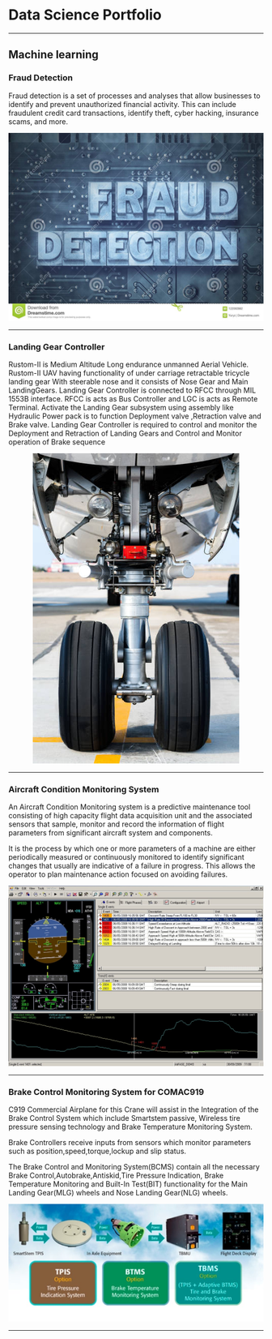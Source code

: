 # Data Science Portfolio
---
## Machine learning

### Fraud Detection

Fraud detection is a set of processes and analyses that allow businesses to identify and prevent unauthorized financial activity. This can include fraudulent credit card transactions, identify theft, cyber hacking, insurance scams, and more.

<center><img src="images/Fraud_Detection.jpg"/></center>

---
### Landing Gear Controller

Rustom-II is Medium Altitude Long endurance unmanned Aerial Vehicle.
Rustom-II UAV having functionality of under carriage retractable tricycle landing gear With steerable nose and it consists of Nose Gear and Main LandingGears.
Landing Gear Controller is connected to RFCC through MIL 1553B interface.
RFCC is acts as Bus Controller and LGC is acts as Remote Terminal.
Activate the Landing Gear subsystem using assembly like Hydraulic Power pack is to 
function Deployment valve ,Retraction valve and Brake valve.
Landing Gear Controller is required to control and monitor the Deployment and
Retraction of Landing Gears and Control and Monitor operation of Brake sequence

<center><img src="images/Landing_Gear.jpg"/></center>

---
### Aircraft Condition Monitoring System

An Aircraft Condition Monitoring system is a predictive maintenance tool consisting of 
high capacity flight data acquisition unit and the associated sensors that sample, 
monitor and record the information of flight parameters from significant aircraft 
system and components.

It is the process by which one or more parameters of a machine are either 
periodically measured or continuously monitored to identify significant changes that 
usually are indicative of a failure in progress. This allows the operator to plan 
maintenance action focused on avoiding failures.


<center><img src="images/ACMS.jpg"/></center>

---
### Brake Control Monitoring System for COMAC919

C919 Commercial Airplane for this Crane will assist in the Integration of the Brake 
Control System which include Smartstem passive, Wireless tire pressure sensing 
technology and Brake Temperature Monitoring System.

Brake Controllers receive inputs from sensors which monitor parameters such as 
position,speed,torque,lockup and slip status.

The Brake Control and Monitoring System(BCMS) contain all the necessary Brake 
Control,Autobrake,Antiskid,Tire Pressure Indication, Brake Temperature Monitoring 
and Built-In Test(BIT) functionality for the Main Landing Gear(MLG) wheels and Nose 
Landing Gear(NLG) wheels.

<center><img src="images/BCMS.jpg"/></center>

---